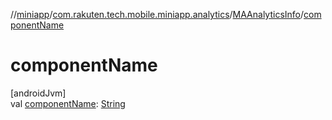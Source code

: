 //[miniapp](../../../index.md)/[com.rakuten.tech.mobile.miniapp.analytics](../index.md)/[MAAnalyticsInfo](index.md)/[componentName](component-name.md)

# componentName

[androidJvm]\
val [componentName](component-name.md): [String](https://kotlinlang.org/api/latest/jvm/stdlib/kotlin/-string/index.html)
